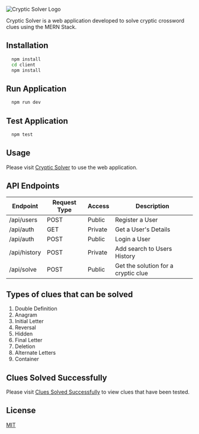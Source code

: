 ![Cryptic Solver Logo](https://devweb2019.cis.strath.ac.uk/~vib16216/CrypticSolverPublic/readme-logo.jpg)

Cryptic Solver is a web application developed to solve cryptic crossword clues using the MERN Stack.

## Installation

```bash
  npm install
  cd client
  npm install
```

## Run Application

```bash
  npm run dev
```

## Test Application

```bash
  npm test
```

## Usage

Please visit [Cryptic Solver](https://devweb2019.cis.strath.ac.uk/vib16216-nodejs/ "Cryptic Solver") to use the web application.

## API Endpoints

| Endpoint     | Request Type | Access  | Description                         |
| ------------ | ------------ | ------- | ----------------------------------- |
| /api/users   | POST         | Public  | Register a User                     |
| /api/auth    | GET          | Private | Get a User's Details                |
| /api/auth    | POST         | Public  | Login a User                        |
| /api/history | POST         | Private | Add search to Users History         |
| /api/solve   | POST         | Public  | Get the solution for a cryptic clue |

## Types of clues that can be solved

1. Double Definition
2. Anagram
3. Initial Letter
4. Reversal
5. Hidden
6. Final Letter
7. Deletion
8. Alternate Letters
9. Container

## Clues Solved Successfully

Please visit [Clues Solved Successfully](https://devweb2019.cis.strath.ac.uk/~vib16216/clues/) to view clues that have been tested.

## License

[MIT](https://choosealicense.com/licenses/mit/)

